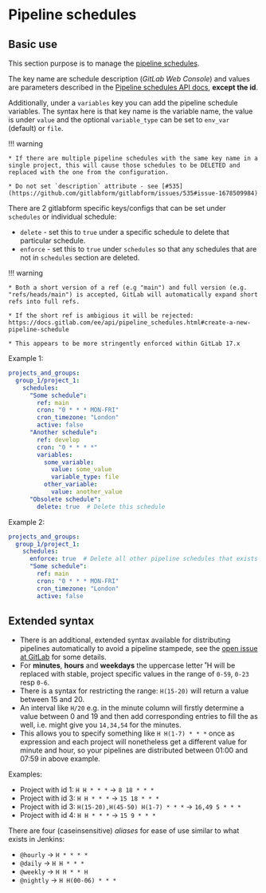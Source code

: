 # Pipeline schedules

## Basic use

This section purpose is to manage the [pipeline schedules](https://docs.gitlab.com/ee/ci/pipelines/schedules.html).

The key name are schedule description (_GitLab Web Console_) and values are parameters described in the [Pipeline schedules API docs](https://docs.gitlab.com/ee/api/pipeline_schedules.html#create-a-new-pipeline-schedule), **except the id**.

Additionally, under a `variables` key you can add the pipeline schedule variables. The syntax here is that key name is the variable name, the value is under `value` and the optional `variable_type` can be set to `env_var` (default) or `file`.

!!! warning

    * If there are multiple pipeline schedules with the same key name in a single project, this will cause those schedules to be DELETED and replaced with the one from the configuration.

    * Do not set `description` attribute - see [#535](https://github.com/gitlabform/gitlabform/issues/535#issue-1678509984)

There are 2 gitlabform specific keys/configs that can be set under `schedules` or individual schedule:

- `delete` - set this to `true` under a specific schedule to delete that particular schedule.
- `enforce` - set this to `true` under `schedules` so that any schedules that are not in `schedules` section are deleted.

!!! warning

    * Both a short version of a ref (e.g "main") and full version (e.g. "refs/heads/main") is accepted, GitLab will automatically expand short refs into full refs.

    * If the short ref is ambigious it will be rejected: https://docs.gitlab.com/ee/api/pipeline_schedules.html#create-a-new-pipeline-schedule

    * This appears to be more stringently enforced within GitLab 17.x


Example 1:
```yaml
projects_and_groups:
  group_1/project_1:
    schedules:
      "Some schedule":
        ref: main
        cron: "0 * * * MON-FRI"
        cron_timezone: "London"
        active: false
      "Another schedule":
        ref: develop
        cron: "0 * * * *"
        variables:
          some_variable:
            value: some_value
            variable_type: file
          other_variable:
            value: another_value
      "Obsolete schedule":
        delete: true  # Delete this schedule
```

Example 2:
```yaml
projects_and_groups:
  group_1/project_1:
    schedules:
      enforce: true  # Delete all other pipeline schedules that exists for this project
      "Some schedule":
        ref: main
        cron: "0 * * * MON-FRI"
        cron_timezone: "London"
        active: false
```

## Extended syntax

* There is an additional, extended syntax available for distributing pipelines automatically to avoid a pipeline stampede, see the [open issue at GitLab](https://gitlab.com/gitlab-org/gitlab/-/issues/17799) for some details.
* For **minutes**, **hours** and **weekdays** the uppercase letter ˚H will be replaced with stable, project specific values in the range of `0-59`, `0-23` resp `0-6`.
* There is a syntax for restricting the range: `H(15-20)` will return a value between 15 and 20.
* An interval like `H/20` e.g. in the minute column will firstly determine a value between 0 and 19 and then add corresponding entries to fill the as well, i.e. might give you `14,34,54` for the minutes. 
* This allows you to specify something like `H H(1-7) * * *` once as expression and each project will nonetheless get a different value for minute and hour, so your pipelines are distributed between 01:00 and 07:59 in above example.

Examples:

* Project with id 1: `H H * * *` -> `8 18 * * *`
* Project with id 3: `H H * * *` -> `15 18 * * *`
* Project with id 3: `H(15-20),H(45-50) H(1-7) * * *` -> `16,49 5 * * *`
* Project with id 4: `H H * * *` -> `15 9 * * *`

There are four (caseinsensitive) _aliases_ for ease of use similar to what exists in Jenkins:

* `@hourly` -> `H * * * *`
* `@daily` -> `H H * * *`
* `@weekly` -> `H H * * H`
* `@nightly` -> `H H(00-06) * * *`


